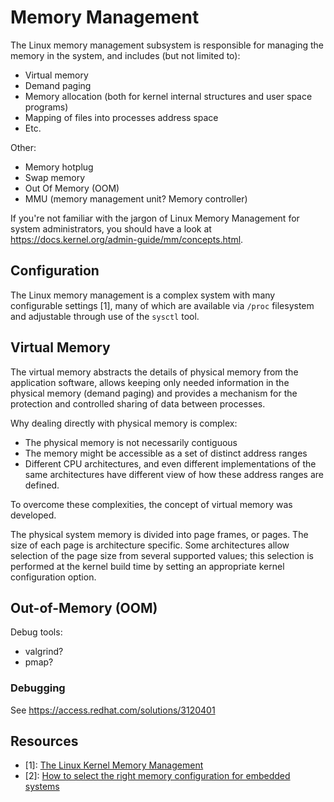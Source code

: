 # Memory Management

The Linux memory management subsystem is responsible for managing the memory in the system, and
includes (but not limited to):

- Virtual memory
- Demand paging
- Memory allocation (both for kernel internal structures and user space programs)
- Mapping of files into processes address space
- Etc.

Other:

- Memory hotplug
- Swap memory
- Out Of Memory (OOM)
- MMU (memory management unit? Memory controller)

If you're not familiar with the jargon of Linux Memory Management for system administrators, you
should have a look at https://docs.kernel.org/admin-guide/mm/concepts.html.

## Configuration

The Linux memory management is a complex system with many configurable settings [1], many of which
are available via `/proc` filesystem and adjustable through use of the `sysctl` tool.

## Virtual Memory

The virtual memory abstracts the details of physical memory from the application software, allows
keeping only needed information in the physical memory (demand paging) and provides a mechanism for
the protection and controlled sharing of data between processes.

Why dealing directly with physical memory is complex:

- The physical memory is not necessarily contiguous
- The memory might be accessible as a set of distinct address ranges
- Different CPU architectures, and even different implementations of the same architectures have
  different view of how these address ranges are defined.

To overcome these complexities, the concept of virtual memory was developed.

The physical system memory is divided into page frames, or pages. The size of each page is
architecture specific. Some architectures allow selection of the page size from several supported
values; this selection is performed at the kernel build time by setting an appropriate kernel
configuration option.

## Out-of-Memory (OOM)

Debug tools:

- valgrind?
- pmap?

### Debugging

See https://access.redhat.com/solutions/3120401

## Resources

- [1]: [The Linux Kernel Memory Management](https://docs.kernel.org/admin-guide/mm/index.html)
- [2]: [How to select the right memory configuration for embedded systems](https://www.qt.io/embedded-development-talk/memory-options-for-embedded-systems-how-to-select-the-right-memory-configuration)
